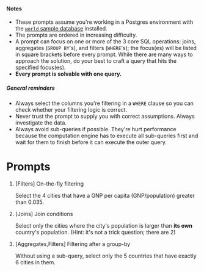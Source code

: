 #### Notes
* These prompts assume you're working in a Postgres environment with
the [`world` sample database](http://pgfoundry.org/projects/dbsamples/)
installed.
* The prompts are ordered in increasing difficulty.
* A prompt can focus on one or more of the 3 core SQL operations: joins,
aggregates (`GROUP BY`'s), and filters (`WHERE`'s); the focus(es) will be
listed in square brackets before every prompt. While there are many ways
to approach the solution, do your best to craft a query that hits the
specified focus(es).
* **Every prompt is solvable with one query.**


##### General reminders
* Always select the columns you're filtering in a `WHERE` clause so you
can check whether your filtering logic is correct.
* Never trust the prompt to supply you with correct assumptions. Always
investigate the data.
* Always avoid sub-queries if possible. They're hurt performance because
the computation engine has to execute all sub-queries first and wait for
them to finish before it can execute the outer query.

# Prompts

1. [Filters] On-the-fly filtering

    Select the 4 cities that have a GNP per capita (GNP/population)
    greater than 0.035.

1. [Joins] Join conditions
   
    Select only the cities where the city's population is larger than
    **its own** country's population. (Hint: it's not a trick question;
    there are 2)

1. [Aggregates,Filters] Filtering after a group-by

    Without using a sub-query, select only the 5 countries that have
    exactly 6 cities in them.
